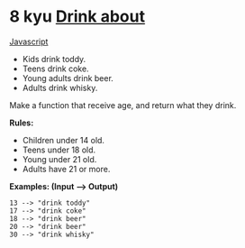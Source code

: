# 8 kyu [Drink about](https://www.codewars.com/kata/56170e844da7c6f647000063)

<!-- START LANGUAGE_LINKS -->

[Javascript](./javascript.js)

<!-- END LANGUAGE_LINKS -->

- Kids drink toddy.
- Teens drink coke.
- Young adults drink beer.
- Adults drink whisky.

Make a function that receive age, and return what they drink.

**Rules:**

- Children under 14 old.
- Teens under 18 old.
- Young under 21 old.
- Adults have 21 or more.

**Examples: (Input --> Output)**

```
13 --> "drink toddy"
17 --> "drink coke"
18 --> "drink beer"
20 --> "drink beer"
30 --> "drink whisky"
```